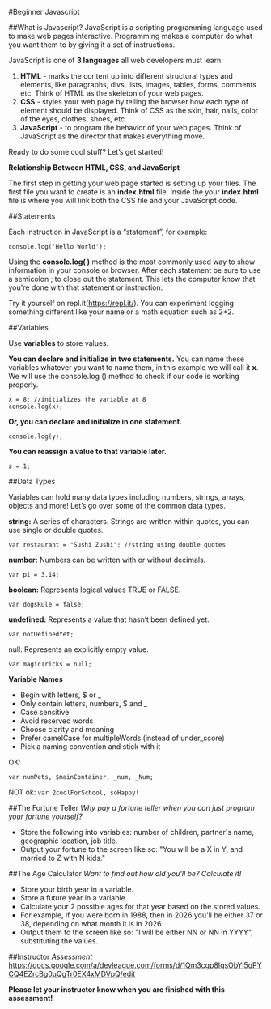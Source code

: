 #Beginner Javascript

##What is Javascript?
JavaScript is a scripting programming language used to make web pages interactive. Programming makes a computer do what you want them to by giving it a set of instructions.

JavaScript is one of **3 languages** all web developers must learn:
1. **HTML** - marks the content up into different structural types and elements, like paragraphs, divs, lists, images, tables, forms, comments etc. Think of HTML as the skeleton of your web pages.
2. **CSS** - styles your web page by telling the browser how each type of element should be displayed. Think of CSS as the skin, hair, nails, color of the eyes, clothes, shoes, etc.
3. **JavaScript** - to program the behavior of your web pages. Think of JavaScript as the director that makes everything move.

Ready to do some cool stuff? Let’s get started!

**Relationship Between HTML, CSS, and JavaScript**

The first step in getting your web page started is setting up your files. The first file you want to create is an **index.html** file. Inside the your **index.html** file is where you will link both the CSS file and your JavaScript code.

##Statements

Each instruction in JavaScript is a “statement”, for example:

```console.log('Hello World');```

Using the **console.log( )** method is the most commonly used way to show information in your console or browser. After each statement be sure to use a semicolon ; to close out the statement. This lets the computer know that you're done with that statement or instruction.

Try it yourself on repl.it(https://repl.it/). You can experiment logging something different like your name or a math equation such as 2+2.

##Variables

Use **variables** to store values.

**You can declare and initialize in two statements.** You can name these variables whatever you want to name them, in this example we will call it **x**. We will use the console.log () method to check if our code is working properly.

```var x; //declares the variable x
x = 8; //initializes the variable at 8
console.log(x);
```

**Or, you can declare and initialize in one statement.**

```var y = 5; //declares and initializes in one statement
console.log(y);
```

**You can reassign a value to that variable later.**

```var z = 4;
z = 1;
```

##Data Types

Variables can hold many data types including numbers, strings, arrays, objects and more! Let’s go over some of the common data types.

**string:** A series of characters. Strings are written within quotes, you can use single or double quotes.

```var greeting = 'Welcome to Paradise!'; //string using single quotes
var restaurant = "Sushi Zushi"; //string using double quotes
```

**number:** Numbers can be written with or without decimals.

```var age = 15;
var pi = 3.14;
```

**boolean:** Represents logical values TRUE or FALSE.

```var catsAreBest = true;
var dogsRule = false;
```

**undefined:** Represents a value that hasn’t been defined yet.

```var notDefinedYet;```

null:  Represents an explicitly empty value.

```var magicTricks = null;```

**Variable Names**
+ Begin with letters, $ or _
+ Only contain letters, numbers, $ and _
+ Case sensitive
+ Avoid reserved words
+ Choose clarity and meaning
+ Prefer camelCase for multipleWords (instead of under_score)
+ Pick a naming convention and stick with it

OK:

```var numPets, $mainContainer, _num, _Num;```

NOT ok:
```var 2coolForSchool, soHappy!```

##The Fortune Teller
_Why pay a fortune teller when you can just program your fortune yourself?_
+ Store the following into variables: number of children, partner's name, geographic location, job title.
+ Output your fortune to the screen like so: "You will be a X in Y, and married to Z with N kids."


##The Age Calculator
_Want to find out how old you'll be? Calculate it!_
+ Store your birth year in a variable.
+ Store a future year in a variable.
+ Calculate your 2 possible ages for that year based on the stored values.
+ For example, if you were born in 1988, then in 2026 you'll be either 37 or 38, depending on what month it is in 2026.
+ Output them to the screen like so: "I will be either NN or NN in YYYY", substituting the values.

##Instructor
_Assessment_
https://docs.google.com/a/devleague.com/forms/d/1Qm3cgp8IqsObYl5qPYCQ4EZrcBg0uQgTr0EX4xMDVpQ/edit

**Please let your instructor know when you are finished with this assessment!**